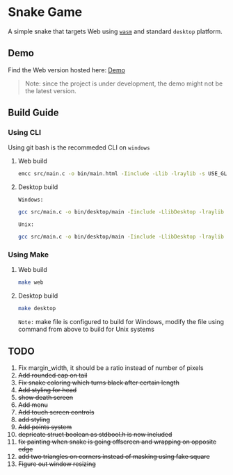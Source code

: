 # Snake Game
A simple snake that targets Web using [`wasm`](https://webassembly.org/) and standard `desktop` platform. 

## Demo
Find the Web version hosted here: [Demo](https://www.students.cs.ubc.ca/~aghadia/trialWasm/main.html)
> Note: since the project is under development, the demo might not be the latest version.
## Build Guide

### Using CLI
Using git bash is the recommeded CLI on `windows`

1) Web build
    ```BASH
    emcc src/main.c -o bin/main.html -Iinclude -Llib -lraylib -s USE_GLFW=3 -s WASM=1 -s FULL_ES2=1 -s ALLOW_MEMORY_GROWTH=1 -s ASYNCIFY
    ```

1) Desktop build
    
    `Windows:`
    ```BASH
    gcc src/main.c -o bin/desktop/main -Iinclude -LlibDesktop -lraylib -lopengl32 -lgdi32 -lwinmm
    ```

    `Unix:`
    ```BASH
    gcc src/main.c -o bin/desktop/main -Iinclude -LlibDesktop -lraylib -lm -lpthread -ldl -lrt -lX11
    ```

### Using Make
1) Web build
    ```BASH
    make web
    ```
1) Desktop build
    ```BASH
    make desktop
    ```
    `Note:` make file is configured to build for Windows, modify the file using command from above to build for Unix systems

## TODO
1) Fix margin_width, it should be a ratio instead of number of pixels
1) ~~Add rounded cap on tail~~
1) ~~Fix snake coloring which turns black after certain length~~
1) ~~Add styling for head~~
1) ~~show death screen~~
1) ~~Add menu~~
1) ~~Add touch screen controls~~
1) ~~add styling~~
1) ~~Add points system~~
1) ~~depricate struct boolean as stdbool.h is now included~~
1) ~~fix painting when snake is going offscreen and wrapping on opposite edge~~
1) ~~add two triangles on corners instead of masking using fake square~~
1) ~~Figure out window resizing~~
